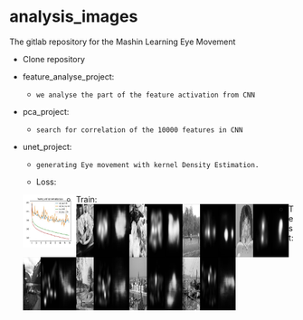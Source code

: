 # analysis_images

The gitlab repository for the Mashin Learning Eye Movement


* Clone repository
* feature_analyse_project:
    * `we analyse the part of the feature activation from CNN`

* pca_project:
    * `search for correlation of the 10000 features in CNN`
 
* unet_project:
    * `generating Eye movement with kernel Density Estimation.`
	
	* Loss:
	<img align="left" height="94px" width="94px" alt="Server Icon" src="images/bce_dice_loss.jpg" />
	
	* Train:
	
	<img align="left" height="94px" width="94px" alt="Server Icon" src="images/train_out.png" />
	
	<img align="left" height="94px" width="94px" alt="Server Icon" src="images/train2_out.png" />
	
	<img align="left" height="94px" width="94px" alt="Server Icon" src="images/train3_out.png" />
	
	<img align="left" height="94px" width="94px" alt="Server Icon" src="images/train4_out.png" />
	
	* Test:
	
	<img align="left" height="94px" width="94px" alt="Server Icon" src="images/test1_out.png" />
	
	<img align="left" height="94px" width="94px" alt="Server Icon" src="images/test2_out.png" />
	
	<img align="left" height="94px" width="94px" alt="Server Icon" src="images/test3_out.png" />
	
	<img align="left" height="94px" width="94px" alt="Server Icon" src="images/test4_out.png" />	
	